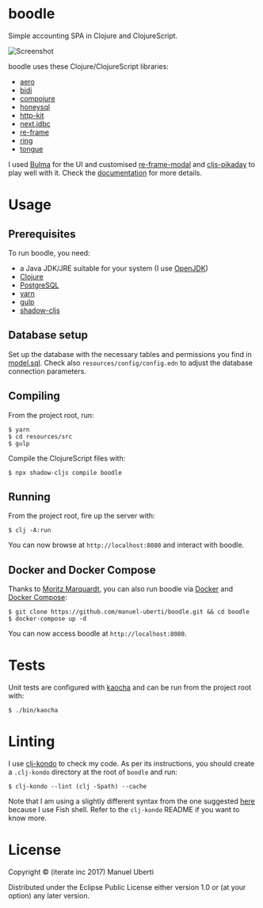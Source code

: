 # boodle

Simple accounting SPA in Clojure and ClojureScript.

![Screenshot](https://github.com/manuel-uberti/boodle/blob/master/resources/img/screenshot.png)

boodle uses these Clojure/ClojureScript libraries:

- [aero](https://github.com/juxt/aero)
- [bidi](https://github.com/juxt/bidi)
- [compojure](https://github.com/weavejester/compojure)
- [honeysql](https://github.com/jkk/honeysql)
- [http-kit](http://www.http-kit.org/)
- [next.jdbc](https://github.com/seancorfield/next-jdbc)
- [re-frame](https://github.com/Day8/re-frame)
- [ring](https://github.com/ring-clojure/ring)
- [tongue](https://github.com/tonsky/tongue)

I used [Bulma](https://bulma.io/) for the UI and customised [re-frame-modal](https://github.com/benhowell/re-frame-modal) and [cljs-pikaday](https://github.com/timgilbert/cljs-pikaday) to play
well with it. Check the [documentation](https://github.com/manuel-uberti/boodle/blob/master/doc/index.md) for more details.

Usage
=====

Prerequisites
-------------

To run boodle, you need:

- a Java JDK/JRE suitable for your system (I use
  [OpenJDK](https://openjdk.java.net/))
- [Clojure](https://clojure.org/guides/getting_started)
- [PostgreSQL](https://www.postgresql.org)
- [yarn](https://yarnpkg.com/en/)
- [gulp](https://gulpjs.com/)
- [shadow-cljs](http://shadow-cljs.org/)

Database setup
--------------

Set up the database with the necessary tables and permissions you find in
[model.sql](https://github.com/manuel-uberti/boodle/blob/master/resources/sql/model.sql). Check also `resources/config/config.edn` to adjust the database
connection parameters.

Compiling
---------

From the project root, run:

    $ yarn
    $ cd resources/src
    $ gulp

Compile the ClojureScript files with:

    $ npx shadow-cljs compile boodle

Running
-------

From the project root, fire up the server with:

    $ clj -A:run

You can now browse at `http://localhost:8080` and interact with boodle.

Docker and Docker Compose
-------------------------

Thanks to [Moritz Marquardt](https://github.com/moqmar), you can also run boodle via [Docker](https://docs.docker.com/get-started/) and [Docker
Compose](https://docs.docker.com/compose/overview/):

    $ git clone https://github.com/manuel-uberti/boodle.git && cd boodle
    $ docker-compose up -d

You can now access boodle at `http://localhost:8080`.

Tests
=====

Unit tests are configured with [kaocha](https://github.com/lambdaisland/kaocha) and can be run from the project root with:

    $ ./bin/kaocha

Linting
=======

I use [clj-kondo](https://github.com/borkdude/clj-kondo) to check my code. As per its instructions, you should create a
`.clj-kondo` directory at the root of `boodle` and run:

    $ clj-kondo --lint (clj -Spath) --cache

Note that I am using a slightly different syntax from the one suggested [here](https://github.com/borkdude/clj-kondo#project-setup)
because I use Fish shell. Refer to the `clj-kondo` README if you want to know
more.

License
=======

Copyright © (iterate inc 2017) Manuel Uberti

Distributed under the Eclipse Public License either version 1.0 or (at your
option) any later version.
